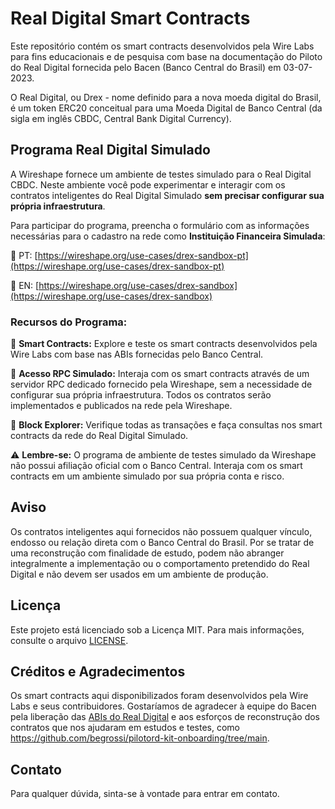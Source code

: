 # Real Digital Smart Contracts
Este repositório contém os smart contracts desenvolvidos pela Wire Labs para fins educacionais e de pesquisa com base na documentação do Piloto do Real Digital fornecida pelo Bacen (Banco Central do Brasil) em 03-07-2023. 

O Real Digital, ou Drex - nome definido para a nova moeda digital do Brasil, é um token ERC20 conceitual para uma Moeda Digital de Banco Central (da sigla em inglês CBDC, Central Bank Digital Currency).

## Programa Real Digital Simulado
A Wireshape fornece um ambiente de testes simulado para o Real Digital CBDC. Neste ambiente você pode experimentar e interagir com os contratos inteligentes do Real Digital Simulado **sem precisar configurar sua própria infraestrutura**.

Para participar do programa, preencha o formulário com as informações necessárias para o cadastro na rede como **Instituição Financeira Simulada**:

📌 PT: [https://wireshape.org/use-cases/drex-sandbox-pt](https://wireshape.org/use-cases/drex-sandbox-pt)

📌 EN: [https://wireshape.org/use-cases/drex-sandbox](https://wireshape.org/use-cases/drex-sandbox)

### Recursos do Programa: 

🔹 **Smart Contracts:** Explore e teste os smart contracts desenvolvidos pela Wire Labs com base nas ABIs fornecidas pelo Banco Central. 

🔹 **Acesso RPC Simulado:** Interaja com os smart contracts através de um servidor RPC dedicado fornecido pela Wireshape, sem a necessidade de configurar sua própria infraestrutura. Todos os contratos serão implementados e publicados na rede pela Wireshape.

🔹 **Block Explorer:** Verifique todas as transações e faça consultas nos smart contracts da rede do Real Digital Simulado.

⚠️ **Lembre-se:** O programa de ambiente de testes simulado da Wireshape não possui afiliação oficial com o Banco Central. Interaja com os smart contracts em um ambiente simulado por sua própria conta e risco.

## Aviso

Os contratos inteligentes aqui fornecidos não possuem qualquer vínculo, endosso ou relação direta com o Banco Central do Brasil. Por se tratar de uma reconstrução com finalidade de estudo, podem não abranger integralmente a implementação ou o comportamento pretendido do Real Digital e não devem ser usados em um ambiente de produção.

## Licença

Este projeto está licenciado sob a Licença MIT. Para mais informações, consulte o arquivo [LICENSE](https://github.com/wireshape/real-digital-smart-contracts/blob/main/LICENSE).

## Créditos e Agradecimentos

Os smart contracts aqui disponibilizados foram desenvolvidos pela Wire Labs e seus contribuidores. Gostaríamos de agradecer à equipe do Bacen pela liberação das [ABIs do Real Digital](https://github.com/bacen/pilotord-kit-onboarding) e aos esforços de reconstrução dos contratos que nos ajudaram em estudos e testes, como https://github.com/begrossi/pilotord-kit-onboarding/tree/main.

## Contato

Para qualquer dúvida, sinta-se à vontade para entrar em contato.
